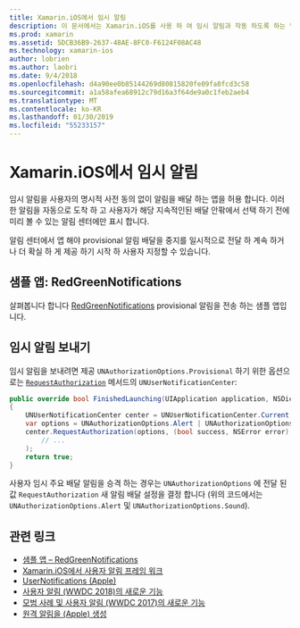```yaml
---
title: Xamarin.iOS에서 임시 알림
description: 이 문서에서는 Xamarin.iOS를 사용 하 여 임시 알림과 작동 하도록 하는 방법을 설명 합니다. 임시 알림, iOS 12에에서 도입 된 명시적 사용자 권한 없이 자동 알림을 보내도록 응용 프로그램을 허용 합니다.
ms.prod: xamarin
ms.assetid: 5DCB36B9-2637-48AE-8FC0-F6124F08AC48
ms.technology: xamarin-ios
author: lobrien
ms.author: laobri
ms.date: 9/4/2018
ms.openlocfilehash: d4a90ee0b85144269d80815820fe09fa0fcd3c58
ms.sourcegitcommit: a1a58afea68912c79d16a3f64de9a0c1feb2aeb4
ms.translationtype: MT
ms.contentlocale: ko-KR
ms.lasthandoff: 01/30/2019
ms.locfileid: "55233157"
---
```

# <a name="provisional-notifications-in-xamarinios"></a>Xamarin.iOS에서 임시 알림

임시 알림을 사용자의 명시적 사전 동의 없이 알림을 배달 하는 앱을 허용 합니다. 이러한 알림을 자동으로 도착 하 고 사용자가 해당 지속적인된 배달 안팎에서 선택 하기 전에 미리 볼 수 있는 알림 센터에만 표시 합니다.

알림 센터에서 앱 해야 provisional 알림 배달을 중지를 일시적으로 전달 하 계속 하거나 더 확실 하 게 제공 하기 시작 하 사용자 지정할 수 있습니다.

## <a name="sample-app-redgreennotifications"></a>샘플 앱: RedGreenNotifications

살펴봅니다 합니다 [RedGreenNotifications](https://developer.xamarin.com/samples/monotouch/iOS12/RedGreenNotifications) provisional 알림을 전송 하는 샘플 앱입니다.

## <a name="sending-provisional-notifications"></a>임시 알림 보내기

임시 알림을 보내려면 제공 `UNAuthorizationOptions.Provisional` 하기 위한 옵션으로는 [`RequestAuthorization`](xref:UserNotifications.UNUserNotificationCenter.RequestAuthorization*)
메서드의 `UNUserNotificationCenter`:

```csharp
public override bool FinishedLaunching(UIApplication application, NSDictionary launchOptions)
{
    UNUserNotificationCenter center = UNUserNotificationCenter.Current;
    var options = UNAuthorizationOptions.Alert | UNAuthorizationOptions.Sound | UNAuthorizationOptions.Provisional;
    center.RequestAuthorization(options, (bool success, NSError error) => {
        // ...
    );
    return true;
}
```

사용자 임시 주요 배달 알림을 승격 하는 경우는 `UNAuthorizationOptions` 에 전달 된 값 `RequestAuthorization` 새 알림 배달 설정을 결정 합니다 (위의 코드에서는 `UNAuthorizationOptions.Alert` 및 `UNAuthorizationOptions.Sound`).

## <a name="related-links"></a>관련 링크

- [샘플 앱 – RedGreenNotifications](https://developer.xamarin.com/samples/monotouch/iOS12/RedGreenNotifications)
- [Xamarin.iOS에서 사용자 알림 프레임 워크](~/ios/platform/user-notifications/index.md)
- [UserNotifications (Apple)](https://developer.apple.com/documentation/usernotifications?language=objc)
- [사용자 알림 (WWDC 2018)의 새로운 기능](https://developer.apple.com/videos/play/wwdc2018/710/)
- [모범 사례 및 사용자 알림 (WWDC 2017)의 새로운 기능](https://developer.apple.com/videos/play/wwdc2017/708/)
- [원격 알림을 (Apple) 생성](https://developer.apple.com/documentation/usernotifications/setting_up_a_remote_notification_server/generating_a_remote_notification)
